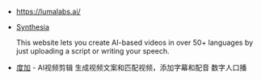 - https://lumalabs.ai/
- [Synthesia](https://www.synthesia.io/)

    This website lets you create AI-based videos in over 50+ languages by just uploading a script or writing your speech.

- [度加](https://aigc.baidu.com/home) - AI视频剪辑 生成视频文案和匹配视频，添加字幕和配音 数字人口播